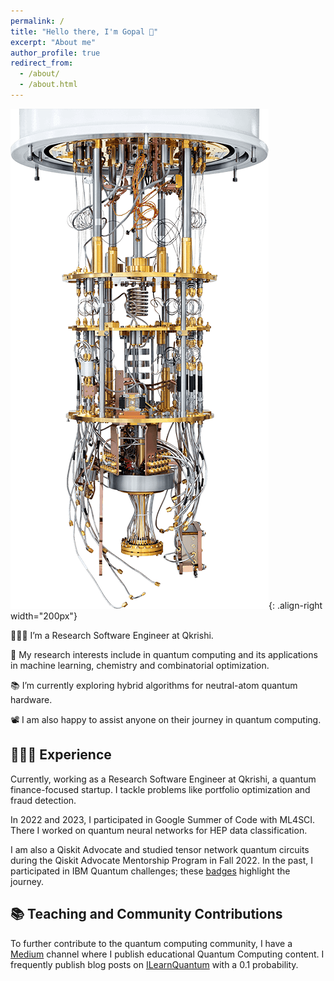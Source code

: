 ```yaml
---
permalink: /
title: "Hello there, I'm Gopal 👋"
excerpt: "About me"
author_profile: true
redirect_from:
  - /about/
  - /about.html
---
```


![A gate-based quantum computer](/images/qc.png){: .align-right width="200px"}

👨🏻‍💻 I’m a Research Software Engineer at Qkrishi.

🔬 My research interests include in quantum computing and its applications in machine learning, chemistry and combinatorial optimization.

📚 I’m currently exploring hybrid algorithms for neutral-atom quantum hardware.

📽️ I am also happy to assist anyone on their journey in quantum computing.

## 👨🏻‍🔬 Experience

Currently, working as a Research Software Engineer at Qkrishi, a quantum finance-focused startup. I tackle problems like portfolio optimization and fraud detection.

In 2022 and 2023, I participated in Google Summer of Code with ML4SCI. There I worked on quantum neural networks for HEP data classification.

I am also a Qiskit Advocate and studied tensor network quantum circuits during the Qiskit Advocate Mentorship Program in Fall 2022. In the past, I participated in IBM Quantum challenges; these [badges](https://www.credly.com/users/gopal-ramesh-dahale/badges) highlight the journey.

## 📚 Teaching and Community Contributions

To further contribute to the quantum computing community, I have a [Medium](https://medium.com/@dahalegopal27) channel where I publish educational Quantum Computing content. I frequently publish blog posts on [ILearnQuantum](https://gopal-dahale.github.io/ILearnQuantum/) with a 0.1 probability.

